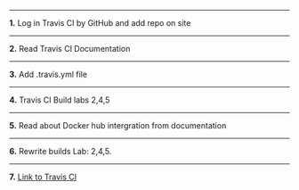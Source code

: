 ***
**1.** Log in Travis CI by GitHub and add repo on site
***
**2.** Read Travis CI Documentation
***
**3.** Add .travis.yml file
***
**4.** Travis CI Build labs 2,4,5
***
**5.** Read about Docker hub intergration from documentation
***
**6.** Rewrite builds Lab: 2,4,5.
***
**7.** [Link to Travis CI](https://travis-ci.org/github/alexsprynskyi/Labs)
